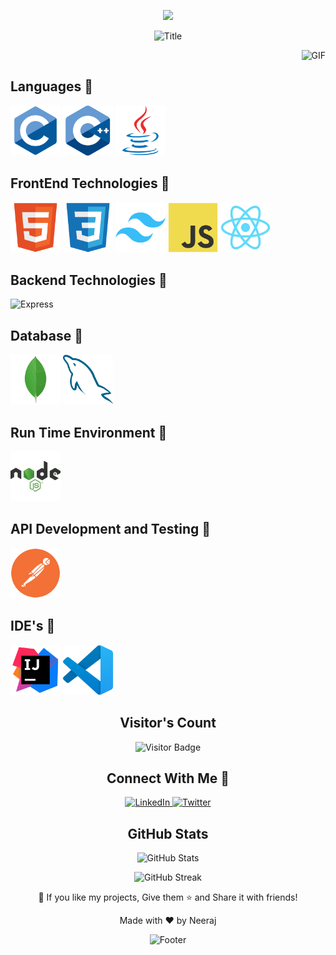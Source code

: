 <!--Header Image-->
<p align="center">
  <img src="https://i.imgur.com/a0GX9Qz.png" height="200"/>
</p>

<!--Header Name GIF or Animation-->
<div align="center">
  <img src="https://readme-typing-svg.herokuapp.com?font=Architects+Daughter&color=%ffffff&size=50&center=true&vCenter=true&height=60&width=600&lines=Heyyy!+I'm+Neeraj+Hariyale;Welcome+to+my+profile!" alt="Title">
</div>

<!--GIF -->
<p align="right">
  <img src="https://github.com/Adam-pw/Adam-pw/blob/main/animation_500_kxa883sd.gif" alt="GIF" width="300"/>
</p>

<!--Languages-->
<h2>Languages 🚀</h2>
<p>
  <img src="https://github.com/devicons/devicon/blob/master/icons/c/c-original.svg" alt="C" width="80">
  <img src="https://github.com/devicons/devicon/blob/master/icons/cplusplus/cplusplus-original.svg" alt="C++" width="80">
  <img src="https://github.com/devicons/devicon/blob/master/icons/java/java-original.svg" alt="Java" width="80">
</p>

<!--FrontEnd Technologies-->
<h2>FrontEnd Technologies 🚀</h2>
<p>
  <img src="https://github.com/devicons/devicon/blob/master/icons/html5/html5-original.svg" alt="HTML" width="80">
  <img src="https://github.com/devicons/devicon/blob/master/icons/css3/css3-original.svg" alt="CSS" width="80">
  <img src="https://github.com/devicons/devicon/blob/master/icons/tailwindcss/tailwindcss-original.svg" alt="Tailwind CSS" width="80">
  <img src="https://github.com/devicons/devicon/blob/master/icons/javascript/javascript-original.svg" alt="JavaScript" width="80">
  <img src="https://github.com/devicons/devicon/blob/master/icons/react/react-original.svg" alt="React" width="80">
</p>

<!--Backend Technologies-->
<h2>Backend Technologies 🚀</h2>
<p>
  <img src="https://i.imgur.com/gRzDY4j.png" alt="Express" width="85" height="85">
</p>

<!--Database-->
<h2>Database 🚀</h2>
<p>
  <img src="https://github.com/devicons/devicon/blob/master/icons/mongodb/mongodb-original.svg" alt="MongoDB" width="80">
  <img src="https://github.com/devicons/devicon/blob/master/icons/mysql/mysql-original.svg" alt="MySQL" width="80">
</p>

<!--Run Time Environment-->
<h2>Run Time Environment 🚀</h2>
<p>
  <img src="https://github.com/devicons/devicon/blob/master/icons/nodejs/nodejs-original-wordmark.svg" alt="Node.js" width="80">
</p>

<!--API Development and Testing-->
<h2>API Development and Testing 🚀</h2>
<p>
  <img src="https://github.com/devicons/devicon/blob/master/icons/postman/postman-original.svg" alt="Postman" width="80">
</p>

<!--IDE'S-->
<h2>IDE's 🚀</h2>
<p>
  <img src="https://github.com/devicons/devicon/blob/master/icons/intellij/intellij-original.svg" alt="IntelliJ" width="80">
  <img src="https://github.com/devicons/devicon/blob/master/icons/vscode/vscode-original.svg" alt="VSCode" width="80">
</p>

<!-- Visitor's -->
<h2 align="center">Visitor's Count</h2>
<p align="center">
  <img src="https://profile-counter.glitch.me/neerajhariyale/count.svg" alt="Visitor Badge"/>
</p>

<!--Connect With Me-->
<h2 align="center">Connect With Me 🤝</h2>
<p align="center">
  <a href="https://www.linkedin.com/in/1010nishant/" target="_blank">
    <img src="https://user-images.githubusercontent.com/88904952/234979284-68c11d7f-1acc-4f0c-ac78-044e1037d7b0.png" alt="LinkedIn" width="50">
  </a>
  <a href="https://twitter.com/1010nishant" target="_blank">
    <img src="https://user-images.githubusercontent.com/88904952/234980676-61bfb021-ecc8-48f7-88e6-34c1b06c4a58.png" alt="Twitter" width="50">
  </a>
</p>

<!--GitHub Stats-->
<h2 align="center">GitHub Stats</h2>
<p align="center">
  <img src="https://github-readme-stats.vercel.app/api?username=neerajhariyale&show_icons=true&title_color=7A7ADB&icon_color=2234AE&text_color=D3D3D3&bg_color=0,000000,130F40&locale=en" alt="GitHub Stats">
</p>
<p align="center">
  <img src="https://github-readme-streak-stats.herokuapp.com/?user=neerajhariyale&background=000000&stroke=130F40&ring=2234AE&fire=D3D3D3&currStreakNum=D3D3D3&sideNums=D3D3D3&currStreakLabel=D3D3D3&sideLabels=D3D3D3&dates=D3D3D3" alt="GitHub Streak">
</p>

<!--FOOTER-->
<p align="center">🤍 If you like my projects, Give them ⭐ and Share it with friends!</p>
<p align="center">Made with ❤️ by Neeraj</p>

<!--Footer GIF-->
<p align="center">
  <img src="https://raw.githubusercontent.com/bornmay/bornmay/Update/svg/Bottom.svg" alt="Footer">
</p>
